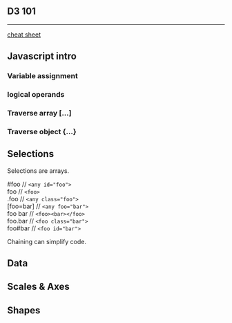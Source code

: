 D3 101
---------
---------
[cheat sheet](https://github.com/alignedleft/strata-d3-tutorial/blob/master/d3%20Cheat%20Sheet.pdf)

## Javascript intro

### Variable assignment 

### logical operands

### Traverse array [...]

### Traverse object {...}

## Selections
Selections are arrays.

\#foo        // `<any id="foo">`  
foo         // `<foo>`  
.foo        // `<any class="foo">`  
[foo=bar]   // `<any foo="bar">`   
foo bar     // `<foo><bar></foo>`  
foo.bar     // `<foo class="bar">`  
foo\#bar     // `<foo id="bar">`  

Chaining can simplify code. 

## Data

## Scales & Axes

## Shapes

